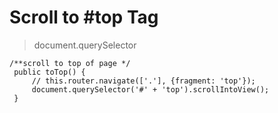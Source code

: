 Scroll to #top Tag
==================

> document.querySelector

   ```
 /**scroll to top of page */
    public toTop() {
        // this.router.navigate(['.'], {fragment: 'top'});
        document.querySelector('#' + 'top').scrollIntoView();
    }
```
